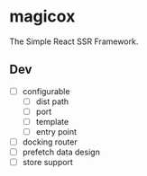 # magicox

The Simple React SSR Framework.

## Dev

- [ ] configurable
  - [ ] dist path
  - [ ] port
  - [ ] template
  - [ ] entry point
- [ ] docking router
- [ ] prefetch data design
- [ ] store support
